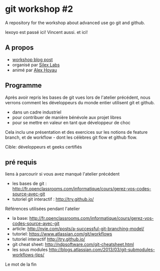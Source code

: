 git workshop #2
==============

A repository for the workshop about advanced use go git and github.

lexoyo est passé ici!
Vincent aussi.
et ici!

## A propos

* [workshop blog post](http://www.silexlabs.org/201667/silex/atelier-git-2-utilisation-avancee/)
* organisé par [Silex Labs](http://www.silexlabs.org)
* animé par [Alex Hoyau](http://lexoyo.me)


## Programme

Après avoir repris les bases de git vues lors de l'atelier précédent, nous verrons comment les développeurs du monde entier utilisent git et github.

* dans un cadre industriel
* pour contribuer de manière bénévole aux projet libres
* pour se mettre en valeur en tant que développeur de choc

Cela inclu une présentation et des exercices sur les notions de feature branch, et de workflow - dont les célèbres git flow et github flow.

Cible: développeurs et geeks certifiés

## pré requis

liens à parcourir si vous avez manqué l'atelier précédent

* les bases de git : http://fr.openclassrooms.com/informatique/cours/gerez-vos-codes-source-avec-git
* tutoriel git interactif : http://try.github.io/

Références utilisées pendant l'atelier

* la base: http://fr.openclassrooms.com/informatique/cours/gerez-vos-codes-source-avec-git 
* article: http://nvie.com/posts/a-successful-git-branching-model/
* tutoriel: https://www.atlassian.com/git/workflows
* tutoriel interactif http://try.github.io/ 
* git cheat sheet: http://ndpsoftware.com/git-cheatsheet.html 
* les sous modules http://blogs.atlassian.com/2013/03/git-submodules-workflows-tips/ 




Le mot de la fin
